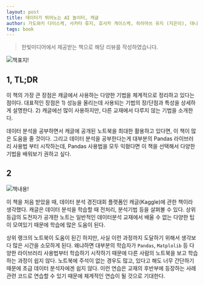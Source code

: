 ```yaml
---
layout: post
title: 데이터가 뛰어노는 AI 놀이터, 캐글
author: 가도와키 다이스케, 사카타 류지, 호사카 게이스케, 히라마쓰 유지 (지은이), 대니얼WJ (옮긴이), 한빛미디어
tags: book
---
```


> 한빛미디어에서 제공받는 책으로 해당 리뷰를 작성하였습니다.

![책표지!]({{site.baseurl}}/images/20210625/01.jpg)

## 1, TL;DR

이 책의 가장 큰 장점은 캐글에서 사용하는 다양한 기법을 체계적으로 정리하고 있다는 점이다. 대표적인 장점은 1) 성능을 올리는데 사용되는 기법의 장/단점과 특성을 상세하게 설명한다. 2) 캐글에선 많이 사용하지만, 다른 교재에서 다루지 않는 기법을 소개한다.

데이터 분석을 공부하면서 캐글에 공개된 노트북을 최대한 활용하고 있다면, 이 책이 많은 도움을 줄 것이다. 그리고 데이터 분석을 공부한다는게 대부분의 Pandas 라이브러리 사용법 부터 시작하는데, Pandas 사용법을 모두 익혔다면 이 책을 선택해서 다양한 기법을 배워보기 권하고 싶다.

## 2

![책내용!]({{site.baseurl}}/images/20210525/02.jpg)

이 책을 처음 받았을 때, 데이터 분석 경진대회 플랫폼인 캐글(Kaggle)에 관한 책이라 생각했다. 캐글은 데이터 분석을 학습할 때 전처리, 분석기법 등을 살펴볼 수 있다. 상위 등급의 도전자가 공개한 노트는 일반적인 데이터분석 교재에서 배울 수 없는 다양한 팁이 모여있기 때문에 학습에 많은 도움이 된다.

상위 랭크의 노트북이 도움이 된긴 하지만, 사실 이런 과정까지 도달하기 위해서 생각보다 많은 시간을 소모하게 된다. 왜냐하면 대부분의 학습자가 `Pandas`, `Matplolib` 등 다양한 라이브러리 사용법부터 학습하기 시작하기 때문에 다른 사람의 노트북을 보고 학습하는 과정이 쉽지 않다. 노트북에 주석이 없는 경우도 많고, 있다고 해도 너무 간단하기 때문에 초급 데이터 분석자에겐 쉽지 않다. 이런 연습은 교재의 후반부에 등장하는 사례 관련 코드로 연습할 수 있기 때문에 체계적인 연습이 될 것으로 기대한다.
